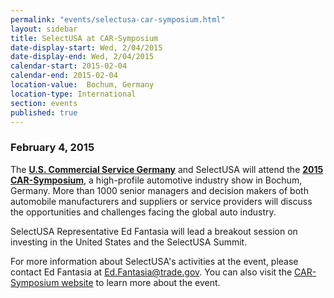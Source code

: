 ```yaml
---
permalink: "events/selectusa-car-symposium.html"
layout: sidebar
title: SelectUSA at CAR-Symposium
date-display-start: Wed, 2/04/2015
date-display-end: Wed, 2/04/2015
calendar-start: 2015-02-04
calendar-end: 2015-02-04
location-value:  Bochum, Germany 
location-type: International
section: events
published: true
---
```

### February 4, 2015

The **[U.S. Commercial Service Germany](http://export.gov/germany/)**<span>&nbsp;and SelectUSA will attend the **[2015 CAR-Symposium](http://www.car-symposium.de/en/start.html)**, a high-profile automotive industry show in Bochum, Germany.&nbsp;</span>More than 1000 senior managers and decision makers of both automobile manufacturers and suppliers or service providers will discuss the opportunities and challenges facing the global auto industry.

<span>SelectUSA Representative Ed Fantasia will lead a breakout session on investing in the United States and the SelectUSA Summit.</span>

For more information about SelectUSA's activities at the event, please contact Ed Fantasia at [Ed.Fantasia@trade.gov](mailto:Ed.Fantasia@trade.gov). You can also visit the [CAR-Symposium website](http://www.car-symposium.de/en/start.html) to learn more about the event. 
